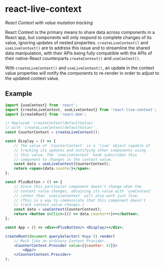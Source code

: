 # react-live-context

*React Context with value mutation tracking*

React Context is the primary means to share data across components in a React app, but components will only respond to complete changes of its value, ignoring updates of nested properties. `createLiveContext()` and `useLiveContext()` are to address this issue and to streamline the shared data manipulation, with their APIs being fully compatible with the APIs of their native-React counterparts `createContext()` and `useContext()`.

With `createLiveContext()` and `useLiveContext()`, an update in the context value properties will notify the components to re-render in order to adjust to the updated context value.

## Example

```jsx
import {useContext} from 'react';
import {createLiveContext, useLiveContext} from 'react-live-context';
import {createRoot} from 'react-dom';

// Replaced `createContext(defaultValue)`
// with `createLiveContext(defaultValue)`.
const CounterContext = createLiveContext();

const Display = () => {
    // The value of `CounterContext` is a 'live' object capable of
    // tracking its updates and notifying other components using
    // this value. The `useLiveContext` hook subscribes this
    // component to changes in the context value.
    const data = useLiveContext(CounterContext);
    return <span>{data.counter}</span>;
};

const PlusButton = () => {
    // Since this particular component doesn't change when the
    // context value changes, obtaining its value with `useContext`
    // rather than `useLiveContext` will also work just fine.
    // (This is a way to communicate that this component doesn't
    // track context value changes.)
    const data = useContext(CounterContext);
    return <button onClick={() => data.counter++}>+</button>;
};

const App = () => <div><PlusButton/> <Display/></div>;

createRoot(document.querySelector('#app')).render(
    // Much like an ordinary Context Provider.
    <CounterContext.Provider value={{counter: 42}}>
        <App/>
    </CounterContext.Provider>
);
```
